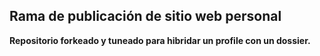 ## Rama de publicación de sitio web personal
__Repositorio forkeado y tuneado para hibridar un profile con un dossier.__

